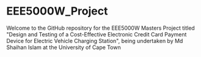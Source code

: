 # EEE5000W_Project
Welcome to the GitHub repository for the EEE5000W Masters Project titled "Design and Testing of a Cost-Effective Electronic Credit Card Payment Device for Electric Vehicle Charging Station", being undertaken by Md Shaihan Islam at the University of Cape Town
